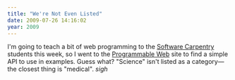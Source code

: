 ```yaml
---
title: "We're Not Even Listed"
date: 2009-07-26 14:16:02
year: 2009
---
```

I'm going to teach a bit of web programming to the <a href="https://software-carpentry.org">Software Carpentry</a> students this week, so I went to the <a href="http://www.programmableweb.com/apis">Programmable Web</a> site to find a simple API to use in examples.  Guess what?  "Science" isn't listed as a category—the closest thing is "medical". *sigh*
